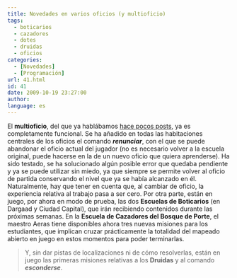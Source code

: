 ```yaml
---
title: Novedades en varios oficios (y multioficio)
tags:
  - boticarios
  - cazadores
  - dotes
  - druidas
  - oficios
categories:
  - [Novedades]
  - [Programación]
url: 41.html
id: 41
date: 2009-10-19 23:27:00
author:
language: es
---
```


El **multioficio**, del que ya hablábamos [hace pocos posts](http://www.ciudadcapital.net/archivo/multigremio-y-multioficio/), ya es completamente funcional. Se ha añadido en todas las habitaciones centrales de los oficios el comando _**renunciar**_, con el que se puede abandonar el oficio actual del jugador (no es necesario volver a la escuela original, puede hacerse en la de un nuevo oficio que quiera aprenderse). Ha sido testado, se ha solucionado algún posible error que quedaba pendiente y ya se puede utilizar sin miedo, ya que siempre se permite volver al oficio de partida conservando el nivel que ya se había alcanzado en él. Naturalmente, hay que tener en cuenta que, al cambiar de oficio, la experiencia relativa al trabajo pasa a ser cero. Por otra parte, están en juego, por ahora en modo de prueba, las dos **Escuelas de Boticarios** (en Dargaad y Ciudad Capital), que irán recibiendo contenidos durante las próximas semanas. En la **Escuela de Cazadores del Bosque de Porte**, el maestro Aeras tiene disponibles ahora tres nuevas misiones para los estudiantes, que implican cruzar prácticamente la totalidad del mapeado abierto en juego en estos momentos para poder terminarlas.

> Y, sin dar pistas de localizaciones ni de cómo resolverlas, están en juego las primeras misiones relativas a los **Druidas** y al comando _**esconderse**_.
